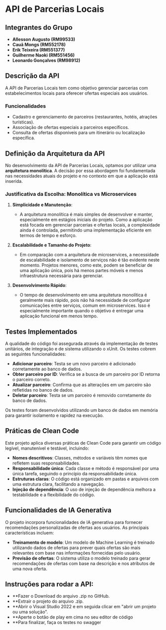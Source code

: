 # API de Parcerias Locais

## Integrantes do Grupo

- **Allesson Augusto (RM99533)**
- **Cauã Mongs (RM552178)**
- **Erik Teixeira (RM551377)**
- **Guilherme Naoki (RM551456)**
- **Leonardo Gonçalves (RM98912)**

## Descrição da API

A API de Parcerias Locais tem como objetivo gerenciar parcerias com estabelecimentos locais para oferecer ofertas especiais aos usuários. 

### Funcionalidades

- Cadastro e gerenciamento de parceiros (restaurantes, hotéis, atrações turísticas).
- Associação de ofertas especiais a parceiros específicos.
- Consulta de ofertas disponíveis para um itinerário ou localização específica.

## Definição da Arquitetura da API

No desenvolvimento da API de Parcerias Locais, optamos por utilizar uma **arquitetura monolítica**. A decisão por essa abordagem foi fundamentada nas necessidades atuais do projeto e no contexto em que a aplicação está inserida.

### Justificativa da Escolha: Monolítica vs Microservices

1. **Simplicidade e Manutenção**: 
   - A arquitetura monolítica é mais simples de desenvolver e manter, especialmente em estágios iniciais do projeto. Como a aplicação está focada em gerenciar parcerias e ofertas locais, a complexidade ainda é controlada, permitindo uma implementação eficiente em termos de tempo e esforço.

2. **Escalabilidade e Tamanho do Projeto**: 
   - Em comparação com a arquitetura de microservices, a necessidade de escalabilidade e isolamento de serviços não é tão evidente neste momento. Projetos menores, como este, podem se beneficiar de uma aplicação única, pois há menos partes móveis e menos infraestrutura necessária para gerenciar.

3. **Desenvolvimento Rápido**: 
   - O tempo de desenvolvimento em uma arquitetura monolítica é geralmente mais rápido, pois não há necessidade de configurar comunicações entre serviços, comum em microservices. Isso é especialmente importante quando o objetivo é entregar uma aplicação funcional em menos tempo.

## Testes Implementados

A qualidade do código foi assegurada através da implementação de testes unitários, de integração e de sistema utilizando o xUnit. Os testes cobrem as seguintes funcionalidades:

- **Adicionar parceiro**: Testa se um novo parceiro é adicionado corretamente ao banco de dados.
- **Obter parceiro por ID**: Verifica se a busca de um parceiro por ID retorna o parceiro correto.
- **Atualizar parceiro**: Confirma que as alterações em um parceiro são refletidas no banco de dados.
- **Deletar parceiro**: Testa se um parceiro é removido corretamente do banco de dados.

Os testes foram desenvolvidos utilizando um banco de dados em memória para garantir isolamento e rapidez na execução.

## Práticas de Clean Code

Este projeto aplica diversas práticas de Clean Code para garantir um código legível, manutenível e testável, incluindo:

- **Nomes descritivos**: Classes, métodos e variáveis têm nomes que refletem suas responsabilidades.
- **Responsabilidade única**: Cada classe e método é responsável por uma única tarefa, seguindo o princípio da responsabilidade única.
- **Estruturas claras**: O código está organizado em pastas e arquivos com uma estrutura clara, facilitando a navegação.
- **Injeção de dependência**: O uso de injeção de dependência melhora a testabilidade e a flexibilidade do código.

## Funcionalidades de IA Generativa

O projeto incorpora funcionalidades de IA generativa para fornecer recomendações personalizadas de ofertas aos usuários. As principais características incluem:

- **Treinamento de modelo**: Um modelo de Machine Learning é treinado utilizando dados de ofertas para prever quais ofertas são mais relevantes com base nas informações fornecidas pelo usuário.
- **Previsão de ofertas**: O sistema utiliza o modelo treinado para gerar recomendações de ofertas com base na descrição e nos atributos de uma nova oferta.

 ## Instruções para rodar a API:
 
- **Fazer o Download do arquivo .zip no GitHub.
- **Extrair o projeto do arquivo .zip.
- **Abrir o Visual Studio 2022 e em seguida clicar em "abrir um projeto ou uma solução".
- **Aperte o botão de play em cima no seu editor de código
- **Para finalizar, faça os testes no swagger


